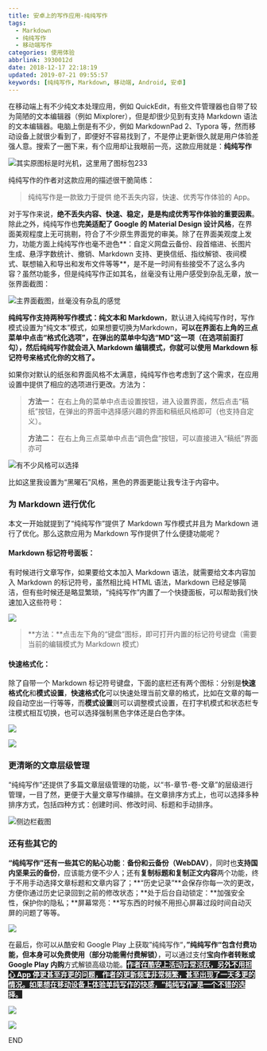 ```yaml
---
title: 安卓上的写作应用-纯纯写作
tags:
  - Markdown
  - 纯纯写作
  - 移动端写作
categories: 使用体验
abbrlink: 3930012d
date: 2018-12-17 22:18:19
updated: 2019-07-21 09:55:57
keywords: [纯纯写作, Markdown, 移动端, Android, 安卓]
---
```


在移动端上有不少纯文本处理应用，例如 QuickEdit，有些文件管理器也自带了较为简陋的文本编辑器（例如 Mixplorer），但是却很少见到有支持 Markdown 语法的文本编辑器。电脑上倒是有不少，例如 MarkdownPad 2、Typora 等，然而移动设备上就很少看到了，即便好不容易找到了，不是停止更新很久就是用户体验差强人意。搜索了一圈下来，有个应用却让我眼前一亮，这款应用就是：**纯纯写作**  <!--more-->

<img src="https://storage.live.com/items/5582C1D07E2893FB!85619?authkey=APiqr1tjl5KIc1Q" title="其实原图标是时光机，这里用了图标包233" style="zoom: 100%"></img>

纯纯写作的作者对这款应用的描述很干脆简练：

> 纯纯写作是一款致力于提供 绝不丢失内容，快速、优秀写作体验的 App。

对于写作来说，**绝不丢失内容、快速、稳定，是是构成优秀写作体验的重要因素**。除此之外，纯纯写作也**完美适配了 Google 的 Material Design 设计风格**，在界面美观程度上无可挑剔，符合了不少原生界面党的审美。除了在界面美观度上发力，功能方面上纯纯写作也毫不逊色**：自定义网盘云备份、段首缩进、长图片生成、悬浮字数统计、撤销、Markdown 支持、更换信纸、指纹解锁、夜间模式、联想输入和导出和发布文件等等**，是不是一时间有些接受不了这么多内容？虽然功能多，但是纯纯写作正如其名，丝毫没有让用户感受到杂乱无章，放一张界面截图：  

<img src="https://storage.live.com/items/5582C1D07E2893FB!85620?authkey=APiqr1tjl5KIc1Q" title="主界面截图，丝毫没有杂乱的感觉" style="zoom: 100%"></img>

**纯纯写作支持两种写作模式：纯文本和  Markdown**，默认进入纯纯写作时，写作模式设置为“纯文本”模式，如果想要切换为Markdown，**可以在界面右上角的三点菜单中点击“格式化选项”，在弹出的菜单中勾选“MD”这一项（在选项前面打勾），然后纯纯写作就会进入 Markdown 编辑模式，你就可以使用 Markdown 标记符号来格式化你的文档了。**

如果你对默认的纸张和界面风格不太满意，纯纯写作也考虑到了这个需求，在应用设置中提供了相应的选项进行更改。方法为：

> **方法一：**
> 在右上角的菜单中点击设置按钮，进入设置界面，然后点击“稿纸”按钮，在弹出的界面中选择感兴趣的界面和稿纸风格即可（也支持自定义）。
>
> **方法二：**
> 在右上角三点菜单中点击“调色盘”按钮，可以直接进入“稿纸”界面亦可

<img src="https://storage.live.com/items/5582C1D07E2893FB!85618?authkey=APiqr1tjl5KIc1Q" title="有不少风格可以选择" style="zoom: 100%"></img>

比如这里我设置为“黑曜石”风格，黑色的界面更能让我专注于内容中。

### 为 Markdown 进行优化

本文一开始就提到了“纯纯写作”提供了 Markdown 写作模式并且为 Markdown 进行了优化。那么这款应用为 Markdown 写作提供了什么便捷功能呢？

#### Markdown 标记符号面板：

有时候进行文章写作，如果要给文本加入 Markdown 语法，就需要给文本内容加入 Markdown 的标记符号，虽然相比纯 HTML 语法，Markdown 已经足够简洁，但有些时候还是略显繁琐，“纯纯写作”内置了一个快捷面板，可以帮助我们快速加入这些符号：  

<img src="https://storage.live.com/items/5582C1D07E2893FB!85621?authkey=APiqr1tjl5KIc1Q" style="zoom: 100%"></img>

> **方法：**点击左下角的“键盘”图标，即可打开内置的标记符号键盘（需要当前的编辑模式为 Markdown 模式）

#### 快速格式化：

除了自带一个 Markdown 标记符号键盘，下面的底栏还有两个图标：分别是**快速格式化**和**模式设置**，**快速格式化**可以快速处理当前文章的格式，比如在文章的每一段自动空出一行等等，而**模式设置**则可以调整模式设置，在打字机模式和状态栏专注模式相互切换，也可以选择强制黑色字体还是白色字体。  

<img src="https://storage.live.com/items/5582C1D07E2893FB!85623?authkey=APiqr1tjl5KIc1Q" style="zoom: 100%"></img>

<img src="https://storage.live.com/items/5582C1D07E2893FB!85622?authkey=APiqr1tjl5KIc1Q" style="zoom: 100%"></img>

### 更清晰的文章层级管理

“纯纯写作”还提供了多篇文章层级管理的功能，以“书-章节-卷-文章”的层级进行管理，一目了然，更便于大量文章写作编排。在文章排序方式上，也可以选择多种排序方式，包括四种方式：创建时间、修改时间、标题和手动排序。  

<img src="https://storage.live.com/items/5582C1D07E2893FB!85615?authkey=APiqr1tjl5KIc1Q" title="侧边栏截图" style="zoom: 100%"></img>

### 还有些其它的

**“纯纯写作”还有一些其它的贴心功能**：**备份和云备份（WebDAV）**，同时也**支持国内坚果云的备份**，应该能方便不少人；还有**复制标题和复制正文内容**两个功能，终于不用手动选择文章标题和文章内容了；**“历史记录”**会保存你每一次的更改，方便你通过历史记录回到之前的修改状态；**处于后台自动锁定：**加强安全性，保护你的隐私；**屏幕常亮：**写东西的时候不用担心屏幕过段时间自动灭屏的问题了等等。  

<img src="https://storage.live.com/items/5582C1D07E2893FB!85614?authkey=APiqr1tjl5KIc1Q" style="zoom: 100%"></img>

在最后，你可以从酷安和 Google Play 上获取”纯纯写作“，**”纯纯写作“包含付费功能，但本身可以免费使用（部分功能需付费解锁）**，可以通过支付**宝向作者转账或 Google Play 内购**方式解锁高级功能。<span style="background: #222; color: white">**作者在酷安上活动异常活跃，另外不用担心 App 停更甚至弃更的问题，作者的更新频率非常频繁，甚至出现了一天多更的情况。如果想在移动设备上体验单纯写作的快感，“纯纯写作”是一个不错的选择。**</span>  

<img src="https://storage.live.com/items/5582C1D07E2893FB!85616?authkey=APiqr1tjl5KIc1Q" style="zoom: 100%"></img>

<img src="https://storage.live.com/items/5582C1D07E2893FB!85617?authkey=APiqr1tjl5KIc1Q" style="zoom: 100%"></img>  

END